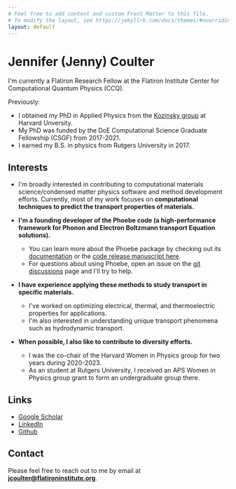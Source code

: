 ```yaml
---
# Feel free to add content and custom Front Matter to this file.
# To modify the layout, see https://jekyllrb.com/docs/themes/#overriding-theme-defaults
layout: default
---
```


# Jennifer (Jenny) Coulter

I'm currently a Flatiron Research Fellow at the Flatiron Institute Center for Computational Quantum Physics (CCQ).

Previously:
 * I obtained my PhD in Applied Physics from the [Kozinsky group](https://mir.g.harvard.edu/) at Harvard Unversity.
 * My PhD was funded by the DoE Computational Science Graduate Fellowship (CSGF) from 2017-2021.
 * I earned my B.S. in physics from Rutgers University in 2017.

## Interests
* I'm broadly interested in contributing to computational materials science/condensed matter physics software and method development efforts. Currently, most of my work focuses on **computational techniques to predict the transport properties of materials.**

* **I'm a founding developer of the Phoebe code (a high-performance framework for Phonon and Electron Boltzmann transport Equation solutions).**
  * You can learn more about the Phoebe package by checking out its [documentation](https://phoebe.readthedocs.io/en/develop/introduction.html) or the [code release manuscript here](https://dx.doi.org/10.1088/2515-7639/ac86f6).
  * For questions about using Phoebe, open an issue on the [git discussions](https://github.com/mir-group/phoebe/discussions) page and I'll try to help. 

* **I have experience applying these methods to study transport in specific materials.**
  * I've worked on optimizing electrical, thermal, and thermoelectric properties for applications.
  * I'm also interested in understanding unique transport phenomena such as hydrodynamic transport.

* **When possible, I also like to contribute to diversity efforts.**
  * I was the co-chair of the Harvard Women in Physics group for two years during 2020-2023.
  * As an student at Rutgers University, I received an APS Women in Physics group grant to form an undergraduate group there.

## Links
* [Google Scholar](https://scholar.google.com/citations?hl=en&user=4-QTKr4AAAAJ)
* [LinkedIn](https://www.linkedin.com/in/jenny-coulter-0945b7105/)
* [Github](https://github.com/jcoulter12)

## Contact
Please feel free to reach out to me by email at **jcoulter@flatironinstitute.org**.
